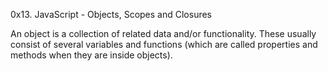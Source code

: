 0x13. JavaScript - Objects, Scopes and Closures

An object is a collection of related data and/or functionality. These usually consist of several variables and functions (which are called properties and methods when they are inside objects).
